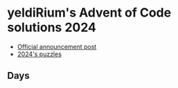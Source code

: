 # yeldiRium's Advent of Code solutions 2024

- [Official announcement post](https://adventofcode.com/2024/about)
- [2024's puzzles](https://adventofcode.com/2024)

## Days
